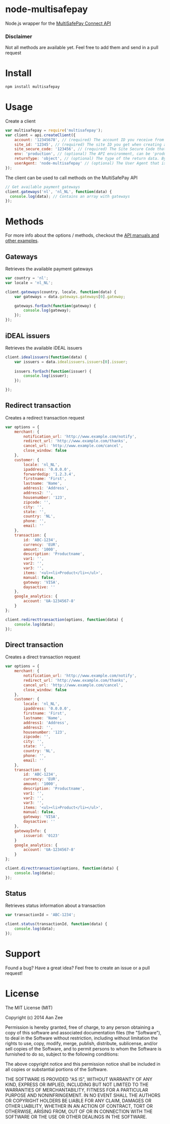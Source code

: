 node-multisafepay
=================

Node.js wrapper for the [MultiSafePay Connect API](https://www.multisafepay.com/en/Articles-support-Business/asp-en-php-download-zakelijk.html)

### Disclaimer

Not all methods are available yet. Feel free to add them and send in a pull request

# Install

```bash
npm install multisafepay
```
# Usage 

Create a client
```javascript
var multisafepay = require('multisafepay');
var client = api.createClient({
	account: '12345678', // (required) The account ID you receive from MultiSafePay
	site_id: '12345', // (required) The site ID you get when creating a site in the MultiSafePay client area
	site_secure_code: '123456', // (required) The Site Secure Code that belongs to the site you created
	env: 'production', // (optional) The API environment, can be 'production' or 'test'
	returnType: 'object', // (optional) The type of the return data. By default, a JS object is returned, but it can also be set to 'xml'
	userAgent: 'node-multisafepay' // (optional) The User Agent that is sent with every request
});
```
The client can be used to call methods on the MultiSafePay API
```javascript
// Get available payment gateways
client.gateways('nl', 'nl_NL', function(data) {
  console.log(data); // Contains an array with gateways
});
```

# Methods
For more info about the options / methods, checkout the [API manuals and other examples](https://www.multisafepay.com/en/Articles-support-Business/asp-en-php-download-zakelijk.html).
## Gateways
Retrieves the available payment gateways

```javascript
var country = 'nl';
var locale = 'nl_NL';

client.gateways(country, locale, function(data) {
	var gateways = data.gateways.gateways[0].gateway;

	gateways.forEach(function(gateway) {
		console.log(gateway);
	});
});
```

## iDEAL issuers
Retrieves the available iDEAL issuers
```javascript
client.idealissuers(function(data) {
	var issuers = data.idealissuers.issuers[0].issuer;
	
	issuers.forEach(function(issuer) {
		console.log(issuer);
	});

});
```

## Redirect transaction
Creates a redirect transaction request
```javascript
var options = {
	merchant: {
		notification_url: 'http://www.example.com/notify',
		redirect_url: 'http://www.example.com/thanks',
		cancel_url: 'http://www.example.com/cancel',
		close_window: false
	},
	customer: {
		locale: 'nl_NL',
		ipaddress: '0.0.0.0',
		forwardedip: '1.2.3.4',
		firstname: 'First',
		lastname: 'Name',
		address1: 'Address',
		address2: '',
		housenumber: '123',
		zipcode: '',
		city: '',
		state: '',
		country: 'NL',
		phone: '',
		email: ''
	},
	transaction: {
		id: 'ABC-1234',
		currency: 'EUR',
		amount: '1000',
		description: 'Productname',
		var1: '',
		var2: '',
		var3: '',
		items: '<ul><li>Product</li></ul>',
		manual: false,
		gateway: 'VISA',
		daysactive: ''
	},
	google_analytics: {
		account: 'UA-1234567-8'
	}
};

client.redirecttransaction(options, function(data) {
	console.log(data);
});
```

## Direct transaction
Creates a direct transaction request
```javascript
var options = {
	merchant: {
		notification_url: 'http://www.example.com/notify',
		redirect_url: 'http://www.example.com/thanks',
		cancel_url: 'http://www.example.com/cancel',
		close_window: false
	},
	customer: {
		locale: 'nl_NL',
		ipaddress: '0.0.0.0',
		firstname: 'First',
		lastname: 'Name',
		address1: 'Address',
		address2: '',
		housenumber: '123',
		zipcode: '',
		city: '',
		state: '',
		country: 'NL',
		phone: '',
		email: ''
	},
	transaction: {
		id: 'ABC-1234',
		currency: 'EUR',
		amount: '1000',
		description: 'Productname',
		var1: '',
		var2: '',
		var3: '',
		items: '<ul><li>Product</li></ul>',
		manual: false,
		gateway: 'VISA',
		daysactive: ''
	},
	gatewayInfo: {
		issuerid: '0123'
	}	
	google_analytics: {
		account: 'UA-1234567-8'
	}
};

client.directtransaction(options, function(data) {
	console.log(data);
});
```

## Status
Retrieves status information about a transaction
```javascript
var transactionId = 'ABC-1234';

client.status(transactionId, function(data) {
	console.log(data);
});

```

# Support
Found a bug? Have a great idea? Feel free to create an issue or a pull request!

# License

The MIT License (MIT)

Copyright (c) 2014 Aan Zee

Permission is hereby granted, free of charge, to any person obtaining a copy
of this software and associated documentation files (the "Software"), to deal
in the Software without restriction, including without limitation the rights
to use, copy, modify, merge, publish, distribute, sublicense, and/or sell
copies of the Software, and to permit persons to whom the Software is
furnished to do so, subject to the following conditions:

The above copyright notice and this permission notice shall be included in all
copies or substantial portions of the Software.

THE SOFTWARE IS PROVIDED "AS IS", WITHOUT WARRANTY OF ANY KIND, EXPRESS OR
IMPLIED, INCLUDING BUT NOT LIMITED TO THE WARRANTIES OF MERCHANTABILITY,
FITNESS FOR A PARTICULAR PURPOSE AND NONINFRINGEMENT. IN NO EVENT SHALL THE
AUTHORS OR COPYRIGHT HOLDERS BE LIABLE FOR ANY CLAIM, DAMAGES OR OTHER
LIABILITY, WHETHER IN AN ACTION OF CONTRACT, TORT OR OTHERWISE, ARISING FROM,
OUT OF OR IN CONNECTION WITH THE SOFTWARE OR THE USE OR OTHER DEALINGS IN THE
SOFTWARE.

